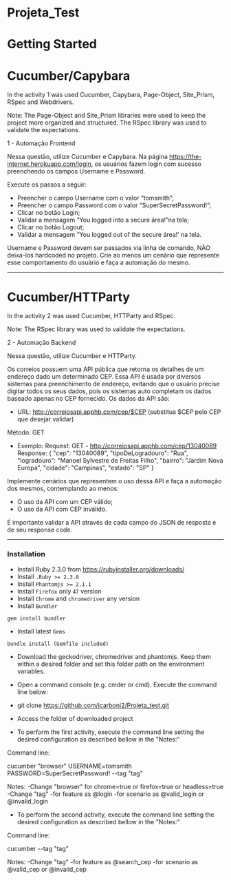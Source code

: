 # Projeta_Test

Getting Started
===============

# Cucumber/Capybara

In the activity 1 was used Cucumber, Capybara, Page-Object, Site_Prism, RSpec
and Webdrivers.

Note: The Page-Object and Site_Prism libraries were used to keep the project
more organized and structured. The RSpec library was used to validate the
expectations.

1 -	Automação Frontend

Nessa questão, utilize Cucumber e Capybara.
Na página https://the-internet.herokuapp.com/login, os usuários fazem login com
sucesso preenchendo os campos Username e Password.

Execute os passos a seguir:
-	Preencher o campo Username com o valor “tomsmith”;
-	Preencher o campo Password com o valor “SuperSecretPassword!”;
-	Clicar no botão Login;
-	Validar a mensagem “You logged into a secure área!”na tela;
-	Clicar no botão Logout;
-	Validar a mensagem “You logged out of the secure área!’ na tela.

Username e Password devem ser passados via linha de comando, NÃO deixa-los
hardcoded no projeto.
Crie ao menos um cenário que represente esse comportamento do usuário e faça a
automação do mesmo.


------------------------------------------------------------------------------

# Cucumber/HTTParty

In the activity 2 was used Cucumber, HTTParty and RSpec.

Note: The RSpec library was used to validate the expectations.

2	- Automação Backend

Nessa questão, utilize Cucumber e HTTParty.

Os correios possuem uma API pública que retorna os detalhes de um endereço dado
um determinado CEP. Essa API é usada por diversos sistemas para preenchimento
de endereço, evitando que o usuário precise digitar todos os seus dados, pois
os sistemas auto completam os dados baseado apenas no CEP fornecido.
Os dados da API são:

-	URL: http://correiosapi.apphb.com/cep/$CEP (substitua $CEP pelo CEP que
  desejar validar)

  Método: GET
-	Exemplo:
Request: GET -  http://correiosapi.apphb.com/cep/13040089
Response:
{
  "cep": "13040089",
  "tipoDeLogradouro": "Rua",
  "logradouro": "Manoel Sylvestre de Freitas Filho",
  "bairro": "Jardim Nova Europa",
  "cidade": "Campinas",
  "estado": "SP"
}

Implemente cenários que representem o uso dessa API e faça a automação dos
mesmos, contemplando ao menos:

-	O uso da API com um CEP válido;
-	O uso da API com CEP inválido.

É importante validar a API através de cada campo do JSON de resposta e de seu
response code.

-------------------------------------------------------------------------------

### Installation

* Install Ruby 2.3.0 from https://rubyinstaller.org/downloads/
* Install `.Ruby >= 2.3.0`
* Install `Phantomjs >= 2.1.1`
* Install `Firefox` only `47` version
* Install `Chrome` and `chromedriver` any version
* Install `Bundler`
```
gem install bundler
```
* Install latest `Gems`
```
bundle install (Gemfile included)
```

* Download the geckodriver, chromedriver and phantomjs. Keep them within a
desired folder and set this folder path on the environment variables.

* Open a command console (e.g. cmder or cmd). Execute the command line below:

* git clone https://github.com/jcarboni2/Projeta_test.git

* Access the folder of downloaded project

* To perform the first activity, execute the command line setting the
desired configuration as described bellow in the "Notes:"

Command line:

cucumber "browser" USERNAME=tomsmith PASSWORD=SuperSecretPassword! --tag "tag"

Notes:
-Change "browser" for chrome=true or firefox=true or headless=true
-Change "tag"
  -for feature as @login
  -for scenario as @valid_login or @invalid_login


* To perform the second activity, execute the command line setting the
desired configuration as described bellow in the "Notes:"

Command line:

cucumber --tag "tag"

Notes:
-Change "tag"
  -for feature as @search_cep
  -for scenario as @valid_cep or @invalid_cep
